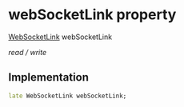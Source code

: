 


# webSocketLink property







[WebSocketLink](https://pub.dev/documentation/graphql/5.1.3/graphql/WebSocketLink-class.html) webSocketLink
  
_<span class="feature">read / write</span>_






## Implementation

```dart
late WebSocketLink webSocketLink;
```







